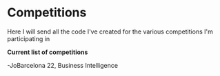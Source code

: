 # Competitions
Here I will send all the code I've created for the various competitions I'm participating in

**Current list of competitions**

-JoBarcelona 22, Business Intelligence
